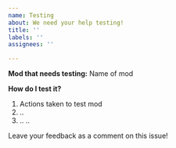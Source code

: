 ```yaml
---
name: Testing
about: We need your help testing!
title: ''
labels: ''
assignees: ''

---
```


**Mod that needs testing:**
Name of mod

**How do I test it?**
1. Actions taken to test mod
2. ..
3. ..
..

Leave your feedback as a comment on this issue!
